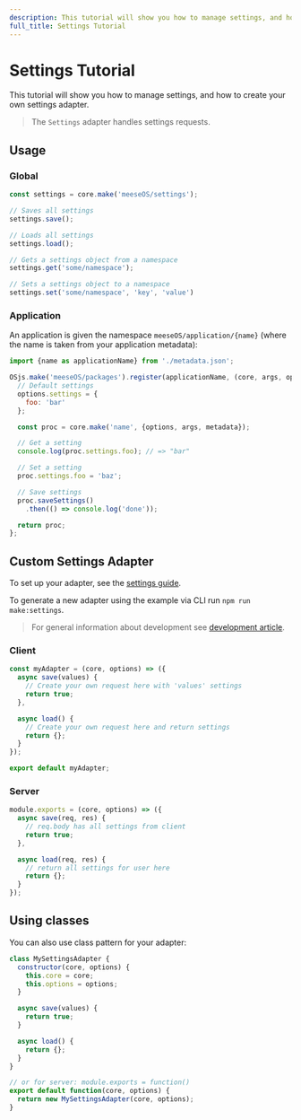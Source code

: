 ```yaml
---
description: This tutorial will show you how to manage settings, and how to create your own settings adapter.
full_title: Settings Tutorial
---
```


# Settings Tutorial

This tutorial will show you how to manage settings, and how to create your own settings adapter.

> The `Settings` adapter handles settings requests.

## Usage

### Global

```javascript
const settings = core.make('meeseOS/settings');

// Saves all settings
settings.save();

// Loads all settings
settings.load();

// Gets a settings object from a namespace
settings.get('some/namespace');

// Sets a settings object to a namespace
settings.set('some/namespace', 'key', 'value')
```

### Application

An application is given the namespace `meeseOS/application/{name}` (where the name is taken from your application metadata):

```javascript
import {name as applicationName} from './metadata.json';

OSjs.make('meeseOS/packages').register(applicationName, (core, args, options, metadata) => {
  // Default settings
  options.settings = {
    foo: 'bar'
  };

  const proc = core.make('name', {options, args, metadata});

  // Get a setting
  console.log(proc.settings.foo); // => "bar"

  // Set a setting
  proc.settings.foo = 'baz';

  // Save settings
  proc.saveSettings()
    .then(() => console.log('done'));

  return proc;
};
```

## Custom Settings Adapter

To set up your adapter, see the [settings guide](/guide/settings/README.md).

To generate a new adapter using the example via CLI run `npm run make:settings`.

> For general information about development see [development article](../../development/README.md).

### Client

```javascript
const myAdapter = (core, options) => ({
  async save(values) {
    // Create your own request here with 'values' settings
    return true;
  },

  async load() {
    // Create your own request here and return settings
    return {};
  }
});

export default myAdapter;
```

### Server

```javascript
module.exports = (core, options) => ({
  async save(req, res) {
    // req.body has all settings from client
    return true;
  },

  async load(req, res) {
    // return all settings for user here
    return {};
  }
});
```

## Using classes

You can also use class pattern for your adapter:

```javascript
class MySettingsAdapter {
  constructor(core, options) {
    this.core = core;
    this.options = options;
  }

  async save(values) {
    return true;
  }

  async load() {
    return {};
  }
}

// or for server: module.exports = function()
export default function(core, options) {
  return new MySettingsAdapter(core, options);
}
```
